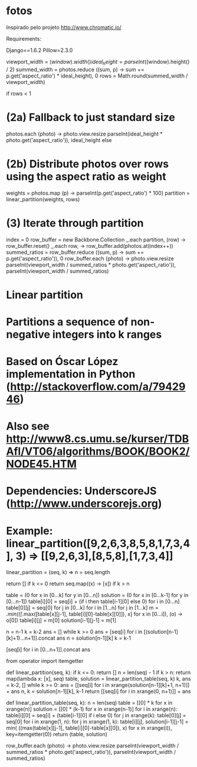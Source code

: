 fotos
=====

Inspirado pelo projeto http://www.chromatic.io/

Requirements:

Django==1.6.2
Pillow=2.3.0


viewport_width = $(window).width()
ideal_height = parseInt($(window).height() / 2)
summed_width = photos.reduce ((sum, p) -> sum += p.get('aspect_ratio') * ideal_height), 0
rows = Math.round(summed_width / viewport_width)
 
if rows < 1
  # (2a) Fallback to just standard size 
  photos.each (photo) -> photo.view.resize parseInt(ideal_height * photo.get('aspect_ratio')), ideal_height
else
  # (2b) Distribute photos over rows using the aspect ratio as weight
  weights = photos.map (p) -> parseInt(p.get('aspect_ratio') * 100)
  partition = linear_partition(weights, rows)

  # (3) Iterate through partition
  index = 0
  row_buffer = new Backbone.Collection
  _.each partition, (row) ->
    row_buffer.reset()
    _.each row, -> row_buffer.add(photos.at(index++))
    summed_ratios = row_buffer.reduce ((sum, p) -> sum += p.get('aspect_ratio')), 0
    row_buffer.each (photo) -> photo.view.resize parseInt(viewport_width / summed_ratios * photo.get('aspect_ratio')), parseInt(viewport_width / summed_ratios)
    
    

    
# Linear partition
# Partitions a sequence of non-negative integers into k ranges
# Based on Óscar López implementation in Python (http://stackoverflow.com/a/7942946)
# Also see http://www8.cs.umu.se/kurser/TDBAfl/VT06/algorithms/BOOK/BOOK2/NODE45.HTM
# Dependencies: UnderscoreJS (http://www.underscorejs.org)
# Example: linear_partition([9,2,6,3,8,5,8,1,7,3,4], 3) => [[9,2,6,3],[8,5,8],[1,7,3,4]]
 
linear_partition = (seq, k) =>
  n = seq.length
  
  return [] if k <= 0
  return seq.map((x) -> [x]) if k > n
 
  table = (0 for x in [0...k] for y in [0...n])
  solution = (0 for x in [0...k-1] for y in [0...n-1])
  table[i][0] = seq[i] + (if i then table[i-1][0] else 0) for i in [0...n]
  table[0][j] = seq[0] for j in [0...k]
  for i in [1...n]
    for j in [1...k]
      m = _.min(([_.max([table[x][j-1], table[i][0]-table[x][0]]), x] for x in [0...i]), (o) -> o[0])
      table[i][j] = m[0]
      solution[i-1][j-1] = m[1]
 
  n = n-1
  k = k-2
  ans = []
  while k >= 0
    ans = [seq[i] for i in [(solution[n-1][k]+1)...n+1]].concat ans
    n = solution[n-1][k]
    k = k-1
 
  [seq[i] for i in [0...n+1]].concat ans
  
  
  
  
  from operator import itemgetter

def linear_partition(seq, k):
    if k <= 0:
        return []
    n = len(seq) - 1
    if k > n:
        return map(lambda x: [x], seq)
    table, solution = linear_partition_table(seq, k)
    k, ans = k-2, []
    while k >= 0:
        ans = [[seq[i] for i in xrange(solution[n-1][k]+1, n+1)]] + ans
        n, k = solution[n-1][k], k-1
    return [[seq[i] for i in xrange(0, n+1)]] + ans

def linear_partition_table(seq, k):
    n = len(seq)
    table = [[0] * k for x in xrange(n)]
    solution = [[0] * (k-1) for x in xrange(n-1)]
    for i in xrange(n):
        table[i][0] = seq[i] + (table[i-1][0] if i else 0)
    for j in xrange(k):
        table[0][j] = seq[0]
    for i in xrange(1, n):
        for j in xrange(1, k):
            table[i][j], solution[i-1][j-1] = min(
                ((max(table[x][j-1], table[i][0]-table[x][0]), x) for x in xrange(i)),
                key=itemgetter(0))
    return (table, solution)
    
    
    
    
    
row_buffer.each (photo) -> 
   photo.view.resize 
      parseInt(viewport_width / summed_ratios * photo.get('aspect_ratio')), 
      parseInt(viewport_width / summed_ratios)